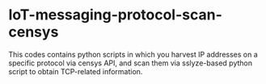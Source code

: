 # IoT-messaging-protocol-scan-censys
This codes contains python scripts in which you harvest IP addresses on a specific protocol via censys API, and scan them via sslyze-based python script to obtain TCP-related information.
